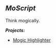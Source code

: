 *MoScript*
----------

Think mogically.

***Projects:***

 - [Mogic Highlighter](moscript.github.io/mogic-highlighter)
